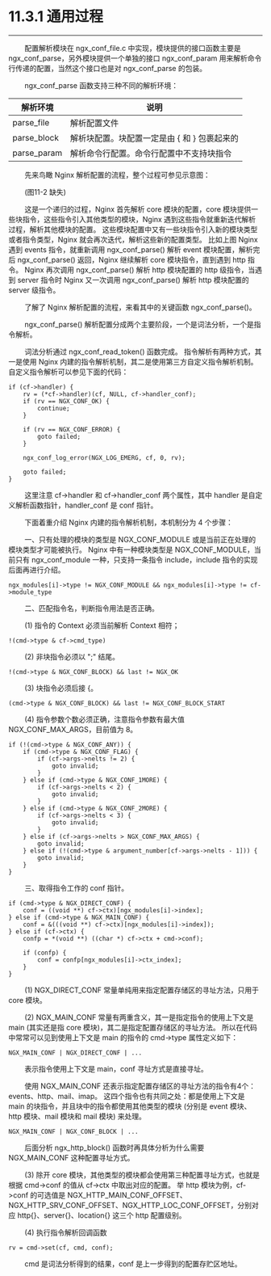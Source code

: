 # 11.3.1 通用过程
***

&emsp;&emsp;
配置解析模块在 ngx\_conf\_file.c 中实现，模块提供的接口函数主要是 ngx\_conf\_parse，另外模块提供一个单独的接口 ngx\_conf\_param 用来解析命令行传递的配置，当然这个接口也是对 ngx\_conf\_parse 的包装。

&emsp;&emsp;
ngx\_conf\_parse 函数支持三种不同的解析环境：

|解析环境|说明|
| --- | --- |
|parse\_file|解析配置文件|
|parse\_block|解析块配置。块配置一定是由 { 和 } 包裹起来的|
|parse\_param|解析命令行配置。命令行配置中不支持块指令|

&emsp;&emsp;
先来鸟瞰 Nginx 解析配置的流程，整个过程可参见示意图：

&emsp;&emsp;
(图11-2 缺失)

&emsp;&emsp;
这是一个递归的过程，Nginx 首先解析 core 模块的配置，core 模块提供一些块指令，这些指令引入其他类型的模块，Nginx 遇到这些指令就重新迭代解析过程，解析其他模块的配置。
这些模块配置中又有一些块指令引入新的模块类型或者指令类型，Nginx 就会再次迭代，解析这些新的配置类型。
比如上图 Nginx 遇到 events 指令，就重新调用 ngx\_conf\_parse() 解析 event 模块配置，解析完后 ngx\_conf\_parse() 返回，Nginx 继续解析 core 模块指令，直到遇到 http 指令。
Nginx 再次调用 ngx\_conf\_parse() 解析 http 模块配置的 http 级指令，当遇到 server 指令时 Nginx 又一次调用 ngx\_conf\_parse() 解析 http 模块配置的 server 级指令。

&emsp;&emsp;
了解了 Nginx 解析配置的流程，来看其中的关键函数 ngx\_conf\_parse()。

&emsp;&emsp;
ngx\_conf\_parse() 解析配置分成两个主要阶段，一个是词法分析，一个是指令解析。

&emsp;&emsp;
词法分析通过 ngx\_conf\_read\_token() 函数完成。
指令解析有两种方式，其一是使用 Nginx 内建的指令解析机制，其二是使用第三方自定义指令解析机制。
自定义指令解析可以参见下面的代码：

    if (cf->handler) {
        rv = (*cf->handler)(cf, NULL, cf->handler_conf);
        if (rv == NGX_CONF_OK) {
            continue;
        }

        if (rv == NGX_CONF_ERROR) {
            goto failed;
        }

        ngx_conf_log_error(NGX_LOG_EMERG, cf, 0, rv);

        goto failed;
    }

&emsp;&emsp;
这里注意 cf->handler 和 cf->handler\_conf 两个属性，其中 handler 是自定义解析函数指针，handler\_conf 是 conf 指针。

&emsp;&emsp;
下面着重介绍 Nginx 内建的指令解析机制，本机制分为 4 个步骤：

&emsp;&emsp;
一、只有处理的模块的类型是 NGX\_CONF\_MODULE 或是当前正在处理的模块类型才可能被执行。
Nginx 中有一种模块类型是 NGX\_CONF\_MODULE，当前只有 ngx\_conf\_module 一种，只支持一条指令 include，include 指令的实现后面再进行介绍。

    ngx_modules[i]->type != NGX_CONF_MODULE && ngx_modules[i]->type != cf->module_type

&emsp;&emsp;
二、匹配指令名，判断指令用法是否正确。

&emsp;&emsp;
(1) 指令的 Context 必须当前解析 Context 相符；

    !(cmd->type & cf->cmd_type)

&emsp;&emsp;
(2) 非块指令必须以 ";" 结尾。

    !(cmd->type & NGX_CONF_BLOCK) && last != NGX_OK

&emsp;&emsp;
(3) 块指令必须后接 {。

    (cmd->type & NGX_CONF_BLOCK) && last != NGX_CONF_BLOCK_START

&emsp;&emsp;
(4) 指令参数个数必须正确，注意指令参数有最大值 NGX\_CONF\_MAX\_ARGS，目前值为 8。

    if (!(cmd->type & NGX_CONF_ANY)) {
        if (cmd->type & NGX_CONF_FLAG) {
            if (cf->args->nelts != 2) {
                goto invalid;
            }
        } else if (cmd->type & NGX_CONF_1MORE) {
            if (cf->args->nelts < 2) {
                goto invalid;
            }
        } else if (cmd->type & NGX_CONF_2MORE) {
            if (cf->args->nelts < 3) {
                goto invalid;
            }
        } else if (cf->args->nelts > NGX_CONF_MAX_ARGS) {
            goto invalid;
        } else if (!(cmd->type & argument_number[cf->args->nelts - 1])) {
            goto invalid;
        }
    }

&emsp;&emsp;
三、取得指令工作的 conf 指针。

    if (cmd->type & NGX_DIRECT_CONF) {
        conf = ((void **) cf->ctx)[ngx_modules[i]->index];
    } else if (cmd->type & NGX_MAIN_CONF) {
        conf = &(((void **) cf->ctx)[ngx_modules[i]->index]);
    } else if (cf->ctx) {
        confp = *(void **) ((char *) cf->ctx + cmd->conf);

        if (confp) {
            conf = confp[ngx_modules[i]->ctx_index];
        }
    }

&emsp;&emsp;
(1) NGX\_DIRECT\_CONF 常量单纯用来指定配置存储区的寻址方法，只用于 core 模块。

&emsp;&emsp;
(2) NGX\_MAIN\_CONF 常量有两重含义，其一是指定指令的使用上下文是 main (其实还是指 core 模块)，其二是指定配置存储区的寻址方法。
所以在代码中常常可以见到使用上下文是 main 的指令的 cmd->type 属性定义如下：

    NGX_MAIN_CONF | NGX_DIRECT_CONF | ...

&emsp;&emsp;
表示指令使用上下文是 main，conf 寻址方式是直接寻址。

&emsp;&emsp;
使用 NGX\_MAIN\_CONF 还表示指定配置存储区的寻址方法的指令有4个：events、http、mail、imap。
这四个指令也有共同之处：都是使用上下文是 main 的块指令，并且块中的指令都使用其他类型的模块 (分别是 event 模块、http 模块、mail 模块和 mail 模块) 来处理。

    NGX_MAIN_CONF | NGX_CONF_BLOCK | ...

&emsp;&emsp;
后面分析 ngx\_http\_block() 函数时再具体分析为什么需要 NGX\_MAIN\_CONF 这种配置寻址方式。

&emsp;&emsp;
(3) 除开 core 模块，其他类型的模块都会使用第三种配置寻址方式，也就是根据 cmd->conf 的值从 cf->ctx 中取出对应的配置。
举 http 模块为例，cf->conf 的可选值是 NGX\_HTTP\_MAIN\_CONF\_OFFSET、NGX\_HTTP\_SRV\_CONF\_OFFSET、NGX\_HTTP\_LOC\_CONF\_OFFSET，分别对应 http{}、server{}、location{} 这三个 http 配置级别。

&emsp;&emsp;
(4) 执行指令解析回调函数

    rv = cmd->set(cf, cmd, conf);

&emsp;&emsp;
cmd 是词法分析得到的结果，conf 是上一步得到的配置存贮区地址。